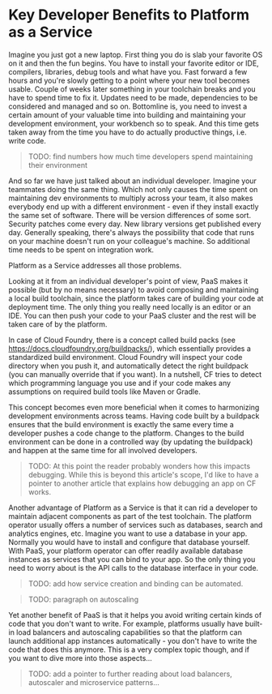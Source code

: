 # Key Developer Benefits to Platform as a Service

Imagine you just got a new laptop. First thing you do is slab your favorite OS on it and then the fun begins. You have to install your favorite editor or IDE, compilers, libraries, debug tools and what have you. Fast forward a few hours and you're slowly getting to a point where your new tool becomes usable. Couple of weeks later something in your toolchain breaks and you have to spend time to fix it. Updates need to be made, dependencies to be considered and managed and so on. Bottomline is, you need to invest a certain amount of your valuable time into building and maintaining your development environment, your workbench so to speak. And this time gets taken away from the time you have to do actually productive things, i.e. write code. 

> TODO: find numbers how much time developers spend maintaining their environment

And so far we have just talked about an individual developer. Imagine your teammates doing the same thing. Which not only causes the time spent on maintaining dev environments to multiply across your team, it also makes everybody end up with a different environment - even if they install exactly the same set of software. There will be version differences of some sort. Security patches come every day. New library versions get published every day. Generally speaking, there's always the possibility that code that runs on your machine doesn't run on your colleague's machine. So additional time needs to be spent on integration work. 

Platform as a Service addresses all those problems. 

Looking at it from an individual developer's point of view, PaaS makes it possible (but by no means necessary) to avoid composing and maintaining a local build toolchain, since the platform takes care of building your code at deployment time. The only thing you really need locally is an editor or an IDE. You can then push your code to your PaaS cluster and the rest will be taken care of by the platform. 

In case of Cloud Foundry, there is a concept called build packs (see https://docs.cloudfoundry.org/buildpacks/), which essentially provides a standardized build environment. Cloud Foundry will inspect your code directory when you push it, and automatically detect the right buildpack (you can manually override that if you want). In a nutshell, CF tries to detect which programming language you use and if your code makes any assumptions on required build tools like Maven or Gradle. 

This concept becomes even more beneficial when it comes to harmonizing development environments across teams. Having code built by a buildpack ensures that the build environment is exactly the same every time a developer pushes a code change to the platform. Changes to the build environment can be done in a controlled way (by updating the buildpack) and happen at the same time for all involved developers. 

> TODO: At this point the reader probably wonders how this impacts debugging. While this is beyond this article's scope, I'd like to have a pointer to another article that explains how debugging an app on CF works.

Another advantage of Platform as a Service is that it can rid a developer to maintain adjacent components as part of the test toolchain. The platform operator usually offers a number of services such as databases, search and analytics engines, etc. Imagine you want to use a database in your app. Normally you would have to install and configure that database yourself. With PaaS, your platform operator can offer readily available database instances as services that you can bind to your app. So the only thing you need to worry about is the API calls to the database interface in your code. 

> TODO: add how service creation and binding can be automated. 

> TODO: paragraph on autoscaling

Yet another benefit of PaaS is that it helps you avoid writing certain kinds of code that you don't want to write. For example, platforms usually have built-in load balancers and autoscaling capabilities so that the platform can launch additional app instances automatically - you don't have to write the code that does this anymore. This is a very complex topic though, and if you want to dive more into those aspects...
> TODO: add a pointer to further reading about load balancers, autoscaler and microservice patterns...